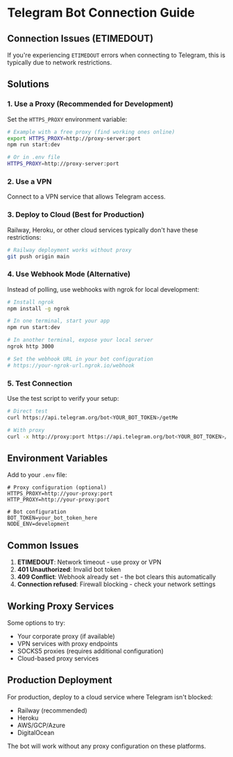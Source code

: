 # Telegram Bot Connection Guide

## Connection Issues (ETIMEDOUT)

If you're experiencing `ETIMEDOUT` errors when connecting to Telegram, this is typically due to network restrictions.

## Solutions

### 1. Use a Proxy (Recommended for Development)

Set the `HTTPS_PROXY` environment variable:

```bash
# Example with a free proxy (find working ones online)
export HTTPS_PROXY=http://proxy-server:port
npm run start:dev

# Or in .env file
HTTPS_PROXY=http://proxy-server:port
```

### 2. Use a VPN

Connect to a VPN service that allows Telegram access.

### 3. Deploy to Cloud (Best for Production)

Railway, Heroku, or other cloud services typically don't have these restrictions:

```bash
# Railway deployment works without proxy
git push origin main
```

### 4. Use Webhook Mode (Alternative)

Instead of polling, use webhooks with ngrok for local development:

```bash
# Install ngrok
npm install -g ngrok

# In one terminal, start your app
npm run start:dev

# In another terminal, expose your local server
ngrok http 3000

# Set the webhook URL in your bot configuration
# https://your-ngrok-url.ngrok.io/webhook
```

### 5. Test Connection

Use the test script to verify your setup:

```bash
# Direct test
curl https://api.telegram.org/bot<YOUR_BOT_TOKEN>/getMe

# With proxy
curl -x http://proxy:port https://api.telegram.org/bot<YOUR_BOT_TOKEN>/getMe
```

## Environment Variables

Add to your `.env` file:

```env
# Proxy configuration (optional)
HTTPS_PROXY=http://your-proxy:port
HTTP_PROXY=http://your-proxy:port

# Bot configuration
BOT_TOKEN=your_bot_token_here
NODE_ENV=development
```

## Common Issues

1. **ETIMEDOUT**: Network timeout - use proxy or VPN
2. **401 Unauthorized**: Invalid bot token
3. **409 Conflict**: Webhook already set - the bot clears this automatically
4. **Connection refused**: Firewall blocking - check your network settings

## Working Proxy Services

Some options to try:
- Your corporate proxy (if available)
- VPN services with proxy endpoints
- SOCKS5 proxies (requires additional configuration)
- Cloud-based proxy services

## Production Deployment

For production, deploy to a cloud service where Telegram isn't blocked:
- Railway (recommended)
- Heroku
- AWS/GCP/Azure
- DigitalOcean

The bot will work without any proxy configuration on these platforms.